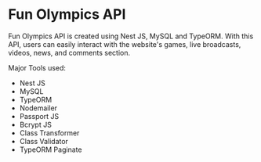 # Fun Olympics API

Fun Olympics API is created using Nest JS, MySQL and TypeORM. With this API, users can easily interact with the website's games, live broadcasts, videos, news, and comments section.

Major Tools used:

- Nest JS
- MySQL
- TypeORM
- Nodemailer
- Passport JS
- Bcrypt JS
- Class Transformer
- Class Validator
- TypeORM Paginate
